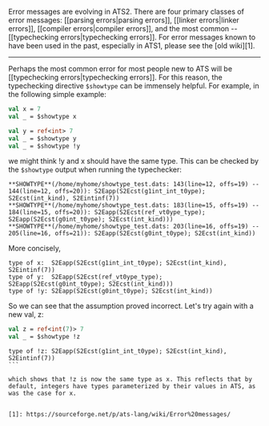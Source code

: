 Error messages are evolving in ATS2. There are four primary classes of error messages: [[parsing errors|parsing errors]], [[linker errors|linker errors]], [[compiler errors|compiler errors]], and the most common -- [[typechecking errors|typechecking errors]]. For error messages known to have been used in the past, especially in ATS1, please see the [old wiki][1].

----------------

Perhaps the most common error for most people new to ATS will be [[typechecking errors|typechecking errors]]. For this reason,
the typechecking directive `$showtype` can be immensely helpful. For example, in the following simple example:

```ocaml
val x = 7
val _ = $showtype x

val y = ref<int> 7
val _ = $showtype y
val _ = $showtype !y
```
we might think !y and x should have the same type. This can be checked by the `$showtype` output when running the typechecker:

    **SHOWTYPE**(/home/myhome/showtype_test.dats: 143(line=12, offs=19) -- 144(line=12, offs=20)): S2Eapp(S2Ecst(g1int_int_t0ype); S2Ecst(int_kind), S2Eintinf(7))
    **SHOWTYPE**(/home/myhome/showtype_test.dats: 183(line=15, offs=19) -- 184(line=15, offs=20)): S2Eapp(S2Ecst(ref_vt0ype_type); S2Eapp(S2Ecst(g0int_t0ype); S2Ecst(int_kind)))
    **SHOWTYPE**(/home/myhome/showtype_test.dats: 203(line=16, offs=19) -- 205(line=16, offs=21)): S2Eapp(S2Ecst(g0int_t0ype); S2Ecst(int_kind))


More concisely, 

```
type of x:  S2Eapp(S2Ecst(g1int_int_t0ype); S2Ecst(int_kind), S2Eintinf(7))
type of y:  S2Eapp(S2Ecst(ref_vt0ype_type); S2Eapp(S2Ecst(g0int_t0ype); S2Ecst(int_kind)))
type of !y: S2Eapp(S2Ecst(g0int_t0ype); S2Ecst(int_kind))
```

So we can see that the assumption proved incorrect. Let's try again with a new val, z:

```ocaml
val z = ref<int(7)> 7
val _ = $showtype !z
````

````
type of !z: S2Eapp(S2Ecst(g1int_int_t0ype); S2Ecst(int_kind), S2Eintinf(7))
```

which shows that !z is now the same type as x. This reflects that by default, integers have types parameterized by their values in ATS, as was the case for x.


[1]: https://sourceforge.net/p/ats-lang/wiki/Error%20messages/